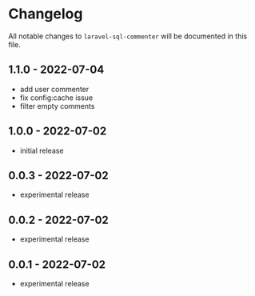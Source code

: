 # Changelog

All notable changes to `laravel-sql-commenter` will be documented in this file.

## 1.1.0 - 2022-07-04

- add user commenter
- fix config:cache issue
- filter empty comments

## 1.0.0 - 2022-07-02

- initial release

## 0.0.3 - 2022-07-02

- experimental release

## 0.0.2 - 2022-07-02

- experimental release

## 0.0.1 - 2022-07-02

- experimental release
